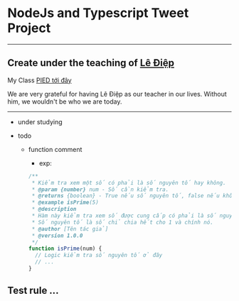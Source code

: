 # NodeJs and Typescript Tweet Project

---

## Create under the teaching of [Lê Điệp](https://www.facebook.com/nomadic.lodestar)

My Class [PIED tới đây](https://www.facebook.com/PiedTeam)

We are very grateful for having Lê Điệp as our teacher in our lives. Without him, we wouldn't be who we are today.

---

- under studying

- todo

  - function comment

    - exp:

    ```js
    /**
     * Kiểm tra xem một số có phải là số nguyên tố hay không.
     * @param {number} num - Số cần kiểm tra.
     * @returns {boolean} - True nếu số nguyên tố, false nếu không phải.
     * @example isPrime(5)
     * @description
     * Hàm này kiểm tra xem số được cung cấp có phải là số nguyên tố hay không.
     * Số nguyên tố là số chỉ chia hết cho 1 và chính nó.
     * @author [Tên tác giả]
     * @version 1.0.0
     */
    function isPrime(num) {
      // Logic kiểm tra số nguyên tố ở đây
      // ...
    }
    ```

## Test rule ...
